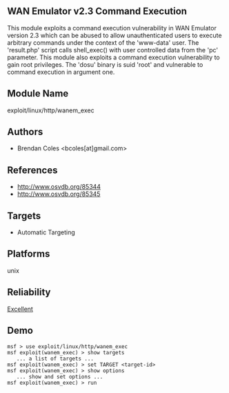 ## WAN Emulator v2.3 Command Execution

This module exploits a command execution vulnerability in 
WAN Emulator version 2.3 which can be abused to allow 
unauthenticated users to execute arbitrary commands under 
the context of the 'www-data' user. The 'result.php' script 
calls shell_exec() with user controlled data from the 'pc' 
parameter. This module also exploits a command execution 
vulnerability to gain root privileges. The 'dosu' binary is 
suid 'root' and vulnerable to command execution in argument 
one.


## Module Name
exploit/linux/http/wanem_exec

## Authors
* Brendan Coles <bcoles[at]gmail.com>


## References
* http://www.osvdb.org/85344
* http://www.osvdb.org/85345



## Targets
* Automatic Targeting


## Platforms
unix

## Reliability
[Excellent](https://github.com/rapid7/metasploit-framework/wiki/Exploit-Ranking)

## Demo

```
msf > use exploit/linux/http/wanem_exec
msf exploit(wanem_exec) > show targets
   ... a list of targets ...
msf exploit(wanem_exec) > set TARGET <target-id>
msf exploit(wanem_exec) > show options
   ... show and set options ...
msf exploit(wanem_exec) > run
```
    
    